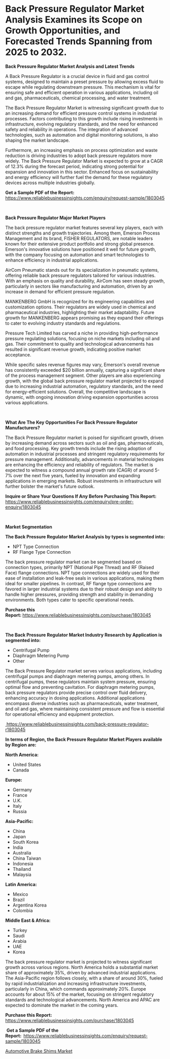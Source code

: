 <p><h1>Back Pressure Regulator Market Analysis Examines its Scope on Growth Opportunities, and Forecasted Trends Spanning from 2025 to 2032.</h1></p><p><strong>Back Pressure Regulator Market Analysis and Latest Trends</strong></p>
<p><p>A Back Pressure Regulator is a crucial device in fluid and gas control systems, designed to maintain a preset pressure by allowing excess fluid to escape while regulating downstream pressure. This mechanism is vital for ensuring safe and efficient operation in various applications, including oil and gas, pharmaceuticals, chemical processing, and water treatment.</p><p>The Back Pressure Regulator Market is witnessing significant growth due to an increasing demand for efficient pressure control systems in industrial processes. Factors contributing to this growth include rising investments in infrastructure, evolving regulatory standards, and the need for enhanced safety and reliability in operations. The integration of advanced technologies, such as automation and digital monitoring solutions, is also shaping the market landscape.</p><p>Furthermore, an increasing emphasis on process optimization and waste reduction is driving industries to adopt back pressure regulators more widely. The Back Pressure Regulator Market is expected to grow at a CAGR of 12.3% during the forecast period, indicating strong potential for expansion and innovation in this sector. Enhanced focus on sustainability and energy efficiency will further fuel the demand for these regulatory devices across multiple industries globally.</p></p>
<p><strong>Get a Sample PDF of the Report:&nbsp;</strong> <a href="https://www.reliablebusinessinsights.com/enquiry/request-sample/1803045?utm_campaign=2224&utm_medium=2&utm_source=Github&utm_content=ia&utm_term=10042025&utm_id=back-pressure-regulator">https://www.reliablebusinessinsights.com/enquiry/request-sample/1803045</a></p>
<p>&nbsp;</p>
<p><strong>Back Pressure Regulator Major Market Players</strong></p>
<p><p>The back pressure regulator market features several key players, each with distinct strengths and growth trajectories. Among them, Emerson Process Management and its brand, FISHER REGULATORS, are notable leaders known for their extensive product portfolio and strong global presence. Emerson's innovative solutions have positioned it well for future growth, with the company focusing on automation and smart technologies to enhance efficiency in industrial applications.</p><p>AirCom Pneumatic stands out for its specialization in pneumatic systems, offering reliable back pressure regulators tailored for various industries. With an emphasis on quality and durability, AirCom has seen steady growth, particularly in sectors like manufacturing and automation, driven by an increase in demand for efficient pressure regulation.</p><p>MANKENBERG GmbH is recognized for its engineering capabilities and customization options. Their regulators are widely used in chemical and pharmaceutical industries, highlighting their market adaptability. Future growth for MANKENBERG appears promising as they expand their offerings to cater to evolving industry standards and regulations.</p><p>Pressure Tech Limited has carved a niche in providing high-performance pressure regulating solutions, focusing on niche markets including oil and gas. Their commitment to quality and technological advancements has resulted in significant revenue growth, indicating positive market acceptance.</p><p>While specific sales revenue figures may vary, Emerson's overall revenue has consistently exceeded $20 billion annually, capturing a significant share of the process management segment. Other players are also experiencing growth, with the global back pressure regulator market projected to expand due to increasing industrial automation, regulatory standards, and the need for energy-efficient solutions. Overall, the competitive landscape is dynamic, with ongoing innovation driving expansion opportunities across various applications.</p></p>
<p>&nbsp;</p>
<p><strong>What Are The Key Opportunities For Back Pressure Regulator Manufacturers?</strong></p>
<p><p>The Back Pressure Regulator market is poised for significant growth, driven by increasing demand across sectors such as oil and gas, pharmaceuticals, and food processing. Key growth trends include the rising adoption of automation in industrial processes and stringent regulatory requirements for pressure management. Additionally, advancements in material technologies are enhancing the efficiency and reliability of regulators. The market is expected to witness a compound annual growth rate (CAGR) of around 5-7% over the next five years, fueled by innovation and expanding applications in emerging markets. Robust investments in infrastructure will further bolster the market's future outlook.</p></p>
<p><strong>Inquire or Share Your Questions If Any Before Purchasing This Report:</strong> <a href="https://www.reliablebusinessinsights.com/enquiry/pre-order-enquiry/1803045?utm_campaign=2224&utm_medium=2&utm_source=Github&utm_content=ia&utm_term=10042025&utm_id=back-pressure-regulator">https://www.reliablebusinessinsights.com/enquiry/pre-order-enquiry/1803045</a></p>
<p>&nbsp;</p>
<p><strong>Market Segmentation</strong></p>
<p><strong>The Back Pressure Regulator Market Analysis by types is segmented into:</strong></p>
<p><ul><li>NPT Type Connection</li><li>RF Flange Type Connection</li></ul></p>
<p><p>The back pressure regulator market can be segmented based on connection types, primarily NPT (National Pipe Thread) and RF (Raised Face) flange connections. NPT type connections are widely used for their ease of installation and leak-free seals in various applications, making them ideal for smaller pipelines. In contrast, RF flange type connections are favored in larger industrial systems due to their robust design and ability to handle higher pressures, providing strength and stability in demanding environments. Both types cater to specific operational needs.</p></p>
<p><strong>Purchase this Report:&nbsp;</strong><a href="https://www.reliablebusinessinsights.com/purchase/1803045?utm_campaign=2224&utm_medium=2&utm_source=Github&utm_content=ia&utm_term=10042025&utm_id=back-pressure-regulator">https://www.reliablebusinessinsights.com/purchase/1803045</a></p>
<p>&nbsp;</p>
<p><strong>The Back Pressure Regulator Market Industry Research by Application is segmented into:</strong></p>
<p><ul><li>Centrifugal Pump</li><li>Diaphragm Metering Pump</li><li>Other</li></ul></p>
<p><p>The Back Pressure Regulator market serves various applications, including centrifugal pumps and diaphragm metering pumps, among others. In centrifugal pumps, these regulators maintain system pressure, ensuring optimal flow and preventing cavitation. For diaphragm metering pumps, back pressure regulators provide precise control over fluid delivery, enhancing accuracy in dosing applications. Additional applications encompass diverse industries such as pharmaceuticals, water treatment, and oil and gas, where maintaining consistent pressure and flow is essential for operational efficiency and equipment protection.</p></p>
<p><a href="https://www.reliablebusinessinsights.com/back-pressure-regulator-r1803045?utm_campaign=2224&utm_medium=2&utm_source=Github&utm_content=ia&utm_term=10042025&utm_id=back-pressure-regulator">&nbsp;https://www.reliablebusinessinsights.com/back-pressure-regulator-r1803045</a></p>
<p><strong>In terms of Region, the Back Pressure Regulator Market Players available by Region are:</strong></p>
<p>
    <p> <strong> North America: </strong>
        <ul>
            <li>United States</li>
            <li>Canada</li>
        </ul>
        </p> 
    <p> <strong> Europe: </strong>
        <ul>
            <li>Germany</li>
            <li>France</li>
            <li>U.K.</li>
            <li>Italy</li>
            <li>Russia</li>
        </ul>
        </p> 
    <p> <strong> Asia-Pacific: </strong>
        <ul>
            <li>China</li>
            <li>Japan</li>
            <li>South Korea</li>
            <li>India</li>
            <li>Australia</li>
            <li>China Taiwan</li>
            <li>Indonesia</li>
            <li>Thailand</li>
            <li>Malaysia</li>
        </ul>
        </p> 
    <p> <strong> Latin America: </strong>
        <ul>
            <li>Mexico</li>
            <li>Brazil</li>
            <li>Argentina Korea</li>
            <li>Colombia</li>
        </ul>
        </p> 
    <p> <strong> Middle East & Africa: </strong>
        <ul>
            <li>Turkey</li>
            <li>Saudi</li>
            <li>Arabia</li>
            <li>UAE</li>
            <li>Korea</li>
        </ul>
    </p>
    </p>
<p><p>The back pressure regulator market is projected to witness significant growth across various regions. North America holds a substantial market share of approximately 35%, driven by advanced industrial applications. The Asia-Pacific region follows closely, with a share of around 30%, fueled by rapid industrialization and increasing infrastructure investments, particularly in China, which commands approximately 20%. Europe accounts for about 15% of the market, focusing on stringent regulatory standards and technological advancements. North America and APAC are expected to dominate the market in the coming years.</p></p>
<p><strong>Purchase this Report: </strong><a href="https://www.reliablebusinessinsights.com/purchase/1803045?utm_campaign=2224&utm_medium=2&utm_source=Github&utm_content=ia&utm_term=10042025&utm_id=back-pressure-regulator">https://www.reliablebusinessinsights.com/purchase/1803045</a></p>
<p>&nbsp;<strong>Get a Sample PDF of the Report:&nbsp;&nbsp;</strong><a href="https://www.reliablebusinessinsights.com/enquiry/request-sample/1803045?utm_campaign=2224&utm_medium=2&utm_source=Github&utm_content=ia&utm_term=10042025&utm_id=back-pressure-regulator">https://www.reliablebusinessinsights.com/enquiry/request-sample/1803045</a></p>
<p><strong></strong></p>
<p><p><a href="https://github.com/chaturberville8181/Market-Research-Report-List-1/blob/main/automotive-brake-shims-market.md?utm_campaign=2224&utm_medium=2&utm_source=Github&utm_content=ia&utm_term=10042025&utm_id=back-pressure-regulator">Automotive Brake Shims Market</a></p></p>